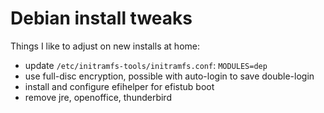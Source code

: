 # Debian install tweaks

Things I like to adjust on new installs at home:

- update `/etc/initramfs-tools/initramfs.conf`: `MODULES=dep`
- use full-disc encryption, possible with auto-login to save double-login
- install and configure efihelper for efistub boot
- remove jre, openoffice, thunderbird
